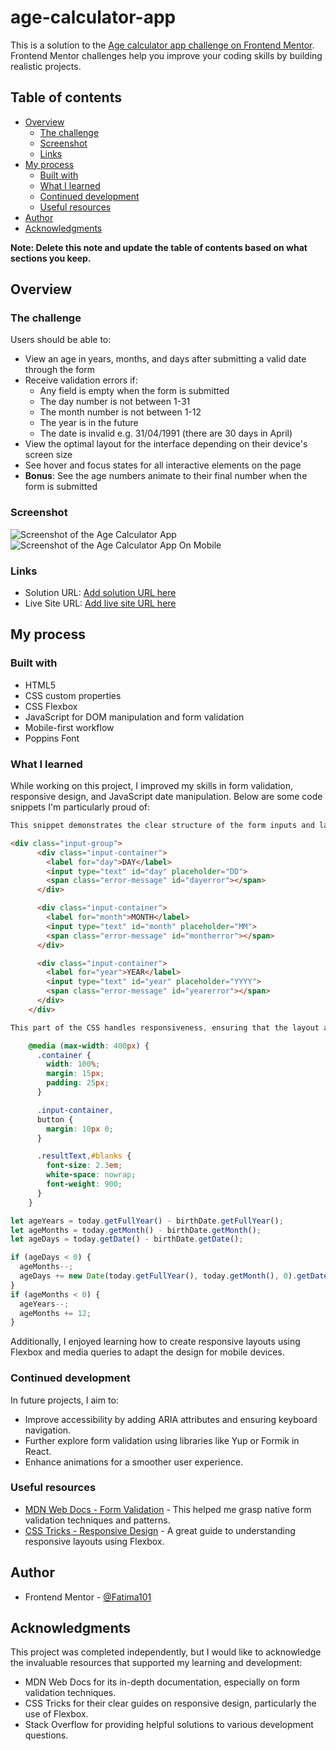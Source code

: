 # age-calculator-app

This is a solution to the [Age calculator app challenge on Frontend Mentor](https://www.frontendmentor.io/challenges/age-calculator-app-dF9DFFpj-Q). Frontend Mentor challenges help you improve your coding skills by building realistic projects. 

## Table of contents

- [Overview](#overview)
  - [The challenge](#the-challenge)
  - [Screenshot](#screenshot)
  - [Links](#links)
- [My process](#my-process)
  - [Built with](#built-with)
  - [What I learned](#what-i-learned)
  - [Continued development](#continued-development)
  - [Useful resources](#useful-resources)
- [Author](#author)
- [Acknowledgments](#acknowledgments)

**Note: Delete this note and update the table of contents based on what sections you keep.**

## Overview

### The challenge

Users should be able to:

- View an age in years, months, and days after submitting a valid date through the form
- Receive validation errors if:
  - Any field is empty when the form is submitted
  - The day number is not between 1-31
  - The month number is not between 1-12
  - The year is in the future
  - The date is invalid e.g. 31/04/1991 (there are 30 days in April)
- View the optimal layout for the interface depending on their device's screen size
- See hover and focus states for all interactive elements on the page
- **Bonus**: See the age numbers animate to their final number when the form is submitted

### Screenshot

![Screenshot of the Age Calculator App](/age-calculator-app-main/screenshot.png)
![Screenshot of the Age Calculator App On Mobile](/age-calculator-app-main/screenshot-mobile.png)

### Links

- Solution URL: [Add solution URL here](https://your-solution-url.com)
- Live Site URL: [Add live site URL here](https://your-live-site-url.com)

## My process

### Built with

- HTML5
- CSS custom properties
- CSS Flexbox
- JavaScript for DOM manipulation and form validation
- Mobile-first workflow
- Poppins Font

### What I learned

While working on this project, I improved my skills in form validation, responsive design, and JavaScript date manipulation. Below are some code snippets I'm particularly proud of:


```html
This snippet demonstrates the clear structure of the form inputs and labels, making the form more accessible and user-friendly.

<div class="input-group">
      <div class="input-container">
        <label for="day">DAY</label>
        <input type="text" id="day" placeholder="DD">
        <span class="error-message" id="dayerror"></span>
      </div>

      <div class="input-container">
        <label for="month">MONTH</label>
        <input type="text" id="month" placeholder="MM">
        <span class="error-message" id="montherror"></span>
      </div>

      <div class="input-container">
        <label for="year">YEAR</label>
        <input type="text" id="year" placeholder="YYYY">
        <span class="error-message" id="yearerror"></span>
      </div>
    </div>
```
```css
This part of the CSS handles responsiveness, ensuring that the layout adjusts properly for mobile devices.

    @media (max-width: 400px) {
      .container {
        width: 100%;
        margin: 15px;
        padding: 25px;
      }

      .input-container,
      button {
        margin: 10px 0;
      }

      .resultText,#blanks {
        font-size: 2.3em;
        white-space: nowrap;
        font-weight: 900;
      }
    }

```
```js
let ageYears = today.getFullYear() - birthDate.getFullYear();
let ageMonths = today.getMonth() - birthDate.getMonth();
let ageDays = today.getDate() - birthDate.getDate();

if (ageDays < 0) {
  ageMonths--;
  ageDays += new Date(today.getFullYear(), today.getMonth(), 0).getDate();
}
if (ageMonths < 0) {
  ageYears--;
  ageMonths += 12;
}

```
Additionally, I enjoyed learning how to create responsive layouts using Flexbox and media queries to adapt the design for mobile devices.

### Continued development

In future projects, I aim to:

- Improve accessibility by adding ARIA attributes and ensuring keyboard navigation.
- Further explore form validation using libraries like Yup or Formik in React.
- Enhance animations for a smoother user experience.

### Useful resources

- [MDN Web Docs - Form Validation](https://developer.mozilla.org/en-US/docs/Learn/Forms/Form_validation) - This helped me grasp native form validation techniques and patterns.
- [CSS Tricks - Responsive Design](https://css-tricks.com/snippets/css/a-guide-to-flexbox/) - A great guide to understanding responsive layouts using Flexbox.

## Author

- Frontend Mentor - [@Fatima101](https://www.frontendmentor.io/Fatimaa101/Fatimaa101)

## Acknowledgments

This project was completed independently, but I would like to acknowledge the invaluable resources that supported my learning and development:

- MDN Web Docs for its in-depth documentation, especially on form validation techniques.
- CSS Tricks for their clear guides on responsive design, particularly the use of Flexbox.
- Stack Overflow for providing helpful solutions to various development questions.
